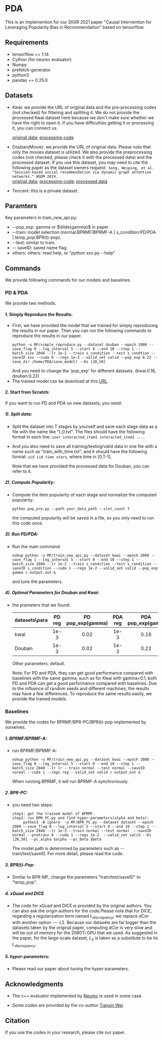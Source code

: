 # PDA
This is an implemention for our SIGIR 2021 paper "Causal Intervention for Leveraging Popularity Bias in Recommendation" based on tensorflow.


## Requirements
+ tensorflow == 1.14
+ Cython (for neurec evaluator)
+ Numpy
+ prefetch-generator
+ python3
+ pandas == 0.25.0

## Datasets

+ Kwai: we provide the URL of original data and the pre-processing codes (not checked) for filtering and splitting it. We do not provide the processed Kwai dataset here because we don't make sure whether we have the right to open it. If you have difficulties getting it or processing it, you can connect us.  
  
  [original data](https://www.kuaishou.com/activity/uimc);  [processing-code](/data/kwai) 
  
+ Douban(Movie): we provide the URL of original data. Please note that only the movies dataset is utilized. We also provide the preprocessing codes (not checked, please check it with the processed data) and the processed dataset. If you use this dataset,  you may need to cite the following paper as the dataset owners request:`` Song, Weiping, et al. "Session-based social recommendation via dynamic graph attention networks." WSDM 2019.``  
  [original data](https://github.com/DeepGraphLearning/RecommenderSystems/blob/master/socialRec/README.md#douban-data); [processing-code](/data/douban); [processed data](/data/douban)

+ Tencent: this is a private dataset.

## Paramters
Key parameters in train_new_api.py:
+ --pop_exp: gamma or $\tilde{gamma}$ in paper.
+ --train: model selection (normal:BPRMF/BPRMF-A | s_condition:PD/PDA | temp_pop:BPR(t)-pop).
+ --test: similar to train.
+ -- saveID: saved name flag.
+ others: others: read help, or "python xxx.py --help"

## Commands 
We provide following commands for our models and baselines.
### PD & PDA
We provide two methods.
#### 1. Simply Reproduce the Results:
+ First, we have provided the model that we trained for simply reproducing the results in our paper. Then you can run the following commands to reproduce the results in our paper.
  ```
  python -u MF/simple_reproduce.py --dataset douban --epoch 2000 --save_flag 0 --log_interval 5 --start 0 --end 10 --step 1 --batch_size 2048 --lr 1e-2 --train s_condition --test s_condtion --saveID xxx --cuda 0 --regs 1e-2 --valid_set valid --pop_exp 0.22 --save_dir /home/PDA/save_model/ --Ks [20,50]
  ```
  And you need to change the 'pop_exp' for different datasets. (kwai:0.16, douban:0.22)
+ The trained model can be download at this [URL](http:).
 
#### 2. Start from Scratch:
If you want to run PD and PDA on new datasets, you need:

##### **1). Split data**: 

+ Split the dataset into T stages by yourself and save each stage data as a file with the name like "t_0.txt". The files should have the following format in each line:
```` user interacted_item1 interacted_item2 ... ````.
+ And you also need to save all training/testing/valid data in one file with a name such as "train_with_time.txt", and it should have the following format:
```` uid iid time stars ````, where time in [0,T-1]. 
  
  Note that we have provided the processed data for Douban, you can refer to it.
  

##### **2). Compute Popularity**: 
+ Compute the item popularity of each stage and normalize the computed popularity: 
  ```
  python pop_pre.py --path your_data_path --slot_count T
  ```
  the computed popularity will be saved in a file, so you only need to run this code once.

##### **3). Run PD/PDA**: 
+ Run the main command: 
  ````
  nohup python -u MF/train_new_api.py --dataset kwai --epoch 2000 --save_flag 1 --log_interval 5 --start 0 --end 10 --step 1 --batch_size 2048 --lr 1e-2 --train s_condition --test s_condition --saveID s_condition --cuda 1 --regs 1e-2 --valid_set valid --pop_exp gamma > output.out &
  ````
  and tune the parameters.

##### **4). Optimal Parameters for Douban and Kwai**:
+ the prameters that we found:

  | datasets\para     | PD reg    | PD pop_exp(gamma)     | PDA reg | PDA pop_exp(gama) |
  | ---------- | :-----------:  | :-----------: | :-----------: | :-----------: |
  | kwai     | 1e-3   | 0.02  | 1e-3 | 0.16 |
  | Douban | 1e-3 | 0.02 | 1e-3 | 0.22 |
  
  Other parameters: default. 
  
  Note: For PD and PDA, they can get good performance compared with baselines with the same gamma, such as for Kwai with gamma=0.1, both PD and PDA can get a good performance compared with baselines. Due to the influence of random seeds and different machines, the results may have a few differences. To reproduce the same results easily, we provide the trained models. 
  
 
 ### Baselines

We provide the codes for BPRMF/BPR-PC/BPR(t)-pop implemented by ourselves. 
 
 ##### 1. BPRMF/BPRMF-A:
 + run BPRMF/BPRMF-A:
   ````
   nohup python -u MF/train_new_api.py --dataset kwai --epoch 2000 --save_flag 0 --log_interval 5 --start 0 --end 10 --step 1 --batch_size 2048 --lr lr --train normal --test normal --saveID normal --cuda 1 --regs reg --valid_set valid > output.out &
   ````
   When running BPRMF, it will run BPRMF-A synchronously.
 ##### 2. BPR-PC:
+ you need two steps:
  ````
  step1: get the trained model of BPRMF.
  step2: run BPR_PC.py and find hyper-parameters(alpha and beta): 
       python3 -W ignore  -u MF/BPR_PC.py --dataset dataset --epoch 2000 --save_flag 0 --log_interval 5 --start 0 --end 10 --step 1 --batch_size 2048 --lr 1e-3 --train normal --test normal  --saveID normal --pretrain 0 --cuda 1 --regs 1e-2  --valid_set valid --Ks [20,50] --pc_alpha $alpha --pc_beta $beta
  ````
  The model path is determined by parameters such as --train/test/saveID. For more detail, please read the code. 

 ##### 3.  BPR(t)-Pop:

+ Similar to BPR-MF, change the parameters "train/test/saveID" to "temp_pop".

 ##### 4. xQuad and DICE
+ The code for xQuad and DICE is provided by the original authors. You can also ask the origin authors for the code.Please note that for DICE, regarding a regularization term  named $L_{discrepancy}$, we replace $dCor$ with another option --- $L2$. Because our datasets are far bigger than the datasets taken by the original paper, computing $dCor$ is very slow and will be out of memory for the 2080Ti GPU that we used. As suggested in the paper, for the large-scale dataset, $L_2$ is taken as a substitute to be its $L_{discrepancy}$.

 ##### 5. hyper-parameters:
 + Please read our paper about tuning the hyper-parameters.

## Acknowledgments
+ The c++ evaluator implemented by [Neurec](https://github.com/wubinzzu/NeuRec) is used in some case.

+ Some codes are provided by the co-author [Tianxin Wei](https://github.com/weitianxin).

## Citation
If you use the codes in your research, please cite our paper.
